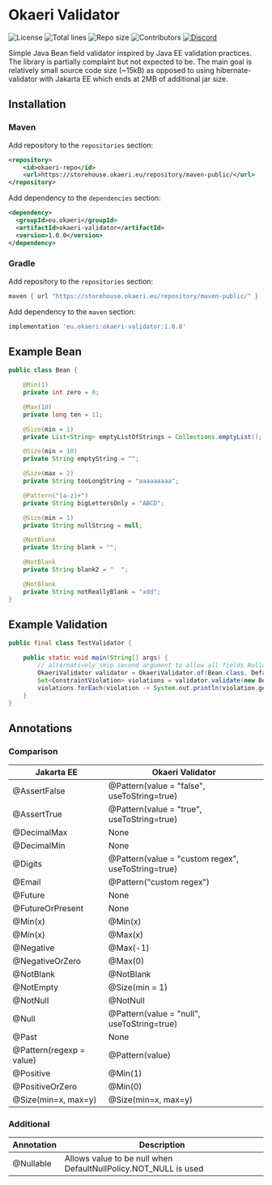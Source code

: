 # Okaeri Validator

![License](https://img.shields.io/github/license/OkaeriPoland/okaeri-validator)
![Total lines](https://img.shields.io/tokei/lines/github/OkaeriPoland/okaeri-validator)
![Repo size](https://img.shields.io/github/repo-size/OkaeriPoland/okaeri-validator)
![Contributors](https://img.shields.io/github/contributors/OkaeriPoland/okaeri-validator)
[![Discord](https://img.shields.io/discord/589089838200913930)](https://discord.gg/hASN5eX)

Simple Java Bean field validator inspired by Java EE validation practices. 
The library is partially complaint but not expected to be. The main goal is relatively small source code size (~15kB) as opposed 
to using hibernate-validator with Jakarta EE which ends at 2MB of additional jar size.

## Installation
### Maven
Add repository to the `repositories` section:
```xml
<repository>
    <id>okaeri-repo</id>
    <url>https://storehouse.okaeri.eu/repository/maven-public/</url>
</repository>
```
Add dependency to the `dependencies` section:
```xml
<dependency>
  <groupId>eu.okaeri</groupId>
  <artifactId>okaeri-validator</artifactId>
  <version>1.0.0</version>
</dependency>
```
### Gradle
Add repository to the `repositories` section:
```groovy
maven { url "https://storehouse.okaeri.eu/repository/maven-public/" }
```
Add dependency to the `maven` section:
```groovy
implementation 'eu.okaeri:okaeri-validator:1.0.0'
```

## Example Bean

```java
public class Bean {

    @Min(1)
    private int zero = 0;

    @Max(10)
    private long ten = 11;

    @Size(min = 1)
    private List<String> emptyListOfStrings = Collections.emptyList();

    @Size(min = 10)
    private String emptyString = "";

    @Size(max = 2)
    private String tooLongString = "aaaaaaaaa";

    @Pattern("[a-z]+")
    private String bigLettersOnly = "ABCD";

    @Size(min = 1)
    private String nullString = null;

    @NotBlank
    private String blank = "";

    @NotBlank
    private String blank2 = "  ";

    @NotBlank
    private String notReallyBlank = "xdd";
}
```

## Example Validation

```java
public final class TestValidator {

    public static void main(String[] args) {
        // alternatively skip second argument to allow all fields Nullable by default
        OkaeriValidator validator = OkaeriValidator.of(Bean.class, DefaultNullPolicy.NOT_NULL);
        Set<ConstraintViolation> violations = validator.validate(new Bean());
        violations.forEach(violation -> System.out.println(violation.getField() + ": " + violation.getMessage()));
    }
}
```

## Annotations

### Comparison
| Jakarta EE | Okaeri Validator |
|-|-|
| @AssertFalse | @Pattern(value = "false", useToString=true) |
| @AssertTrue | @Pattern(value = "true", useToString=true) |
| @DecimalMax | None |
| @DecimalMin | None |
| @Digits | @Pattern(value = "custom regex", useToString=true) |
| @Email | @Pattern("custom regex") |
| @Future | None |
| @FutureOrPresent | None |
| @Min(x) | @Min(x) |
| @Min(x) | @Max(x) |
| @Negative | @Max(-1) |
| @NegativeOrZero | @Max(0) |
| @NotBlank | @NotBlank |
| @NotEmpty | @Size(min = 1) |
| @NotNull | @NotNull |
| @Null | @Pattern(value = "null", useToString=true) |
| @Past | None |
| @Pattern(regexp = value) | @Pattern(value) |
| @Positive | @Min(1) |
| @PositiveOrZero | @Min(0) |
| @Size(min=x, max=y) | @Size(min=x, max=y) |

### Additional
| Annotation | Description |
|-|-|
| @Nullable | Allows value to be null when DefaultNullPolicy.NOT_NULL is used |
